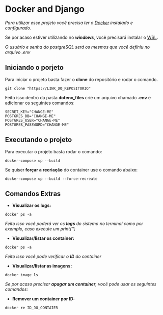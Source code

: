 # Docker and Django

_Para utilizar esse projeto você precisa ter o [Docker](https://docs.docker.com/desktop/install/windows-install/) instalado e configurado._

Se por acaso estiver utilizando no *__windows__*, você precisará instalar o [WSL](https://learn.microsoft.com/en-us/windows/wsl/install).


_O usuário e senha do postgreSQL será os mesmos que você definiu no arquivo .env_

## Iniciando o porjeto

Para iniciar o projeto basta fazer o __clone__ do repositório e rodar o comando.

```
git clone "https://LINK_DO_REPOSITORIO"
```

Feito isso dentro da pasta __dotenv_files__ crie um arquivo chamado __.env__ e adicionar os seguintes comandos:

``` 
SECRET_KEY="CHANGE-ME"
POSTGRES_DB="CHANGE-ME"
POSTGRES_USER="CHANGE-ME"
POSTGRES_PASSWORD="CHANGE-ME"
```
## Executando o projeto

Para executar o projeto basta rodar o comando:

``` 
docker-compose up --build 
```

Se quiser __forçar a recriação__ do container use o comando abaixo:

```
docker-compose up --build --force-recreate
```

## Comandos Extras


- __Visualizar os logs:__
```
docker ps -a
```
_Feito isso você poderá ver os __logs__ do sistema no terminal como por exemplo, caso execute um print('')_


- __Visualizar/listar os container:__
```
docker ps -a
```
_Feito isso você pode verificar o __ID__ do container_


- __Visualizar/listar as imagens:__
```
docker image ls
```


_Se por acaso precisar __apagar um container__, você pode usar os seguintes comandos:_

- __Remover um container por ID:__
```
docker re ID_DO_CONTAIER
```